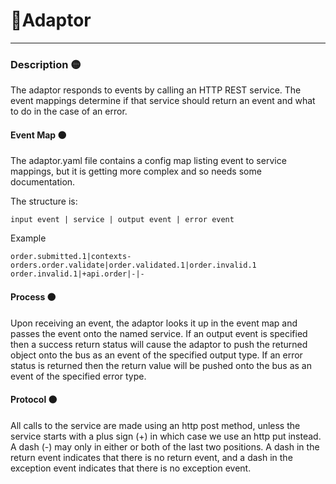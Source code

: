 # 🔱Adaptor
---
### Description 🟡
The adaptor responds to events by calling an HTTP REST service. The event mappings determine if that service should return an event and what to do in the case of an error.


#### Event Map 🟠
The adaptor.yaml file contains a config map listing event to service mappings, but it is getting more complex and so needs some documentation.

The structure is:
```
input event | service | output event | error event
```

Example
```
order.submitted.1|contexts-orders.order.validate|order.validated.1|order.invalid.1
order.invalid.1|+api.order|-|-
```


#### Process 🟠
Upon receiving an event, the adaptor looks it up in the event map and passes the event onto the named service. If an output event is specified then a success return status will cause the adaptor to push the returned object onto the bus as an event of the specified output type. If an error status is returned then the return value will be pushed onto the bus as an event of the specified error type.

#### Protocol 🟠
All calls to the service are made using an http post method, unless the service starts with a plus sign (+) in which case we use an http put instead. A dash (-) may only in either or both of the last two positions. A dash in the return event indicates that there is no return event, and a dash in the exception event indicates that there is no exception event.
